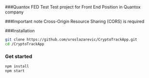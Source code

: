 ###Quantox FED Test
Test project for Front End Position in Quantox company

###Important note
Cross-Origin Resource Sharing (CORS) is required

###Installation

```bash
git clone https://github.com/uroslazarevic/CryptoTrackApp.git
cd /CryptoTrackApp
```

### Get started

```bash
npm install
npm start
```
